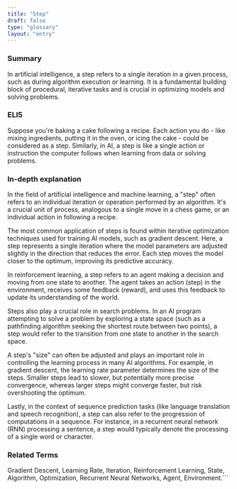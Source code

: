 ```yaml
---
title: "Step"
draft: false
type: "glossary"
layout: "entry"
---
```


### Summary
In artificial intelligence, a step refers to a single iteration in a given process, such as during algorithm execution or learning. It is a fundamental building block of procedural, iterative tasks and is crucial in optimizing models and solving problems.

### ELI5
Suppose you're baking a cake following a recipe. Each action you do - like mixing ingredients, putting it in the oven, or icing the cake - could be considered as a step. Similarly, in AI, a step is like a single action or instruction the computer follows when learning from data or solving problems.

### In-depth explanation
In the field of artificial intelligence and machine learning, a "step" often refers to an individual iteration or operation performed by an algorithm. It's a crucial unit of process, analogous to a single move in a chess game, or an individual action in following a recipe.

The most common application of steps is found within iterative optimization techniques used for training AI models, such as gradient descent. Here, a step represents a single iteration where the model parameters are adjusted slightly in the direction that reduces the error. Each step moves the model closer to the optimum, improving its predictive accuracy.

In reinforcement learning, a step refers to an agent making a decision and moving from one state to another. The agent takes an action (step) in the environment, receives some feedback (reward), and uses this feedback to update its understanding of the world.

Steps also play a crucial role in search problems. In an AI program attempting to solve a problem by exploring a state space (such as a pathfinding algorithm seeking the shortest route between two points), a step would refer to the transition from one state to another in the search space.

A step's "size" can often be adjusted and plays an important role in controlling the learning process in many AI algorithms. For example, in gradient descent, the learning rate parameter determines the size of the steps. Smaller steps lead to slower, but potentially more precise convergence, whereas larger steps might converge faster, but risk overshooting the optimum.

Lastly, in the context of sequence prediction tasks (like language translation and speech recognition), a step can also refer to the progression of computations in a sequence. For instance, in a recurrent neural network (RNN) processing a sentence, a step would typically denote the processing of a single word or character.

### Related Terms
Gradient Descent, Learning Rate, Iteration, Reinforcement Learning, State, Algorithm, Optimization, Recurrent Neural Networks, Agent, Environment.```

